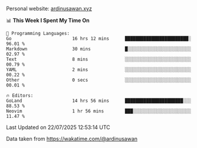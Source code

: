 Personal website: [ardinusawan.xyz](https://ardinusawan.xyz)

<!--START_SECTION:waka-->
📊 **This Week I Spent My Time On** 

```text
💬 Programming Languages: 
Go                       16 hrs 12 mins      ████████████████████████░   96.01 % 
Markdown                 30 mins             █░░░░░░░░░░░░░░░░░░░░░░░░   02.97 % 
Text                     8 mins              ░░░░░░░░░░░░░░░░░░░░░░░░░   00.79 % 
YAML                     2 mins              ░░░░░░░░░░░░░░░░░░░░░░░░░   00.22 % 
Other                    0 secs              ░░░░░░░░░░░░░░░░░░░░░░░░░   00.01 % 

🔥 Editors: 
GoLand                   14 hrs 56 mins      ██████████████████████░░░   88.53 % 
Neovim                   1 hr 56 mins        ███░░░░░░░░░░░░░░░░░░░░░░   11.47 % 
```


 Last Updated on 22/07/2025 12:53:14 UTC
<!--END_SECTION:waka-->
Data taken from https://wakatime.com/@ardinusawan
